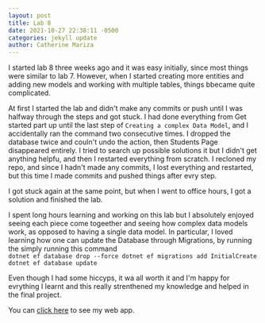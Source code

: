```yaml
---
layout: post
title: Lab 8 
date: 2021-10-27 22:38:11 -0500
categories: jekyll update
author: Catherine Mariza
---
```


I started lab 8 three weeks ago and it was easy initially, since most things were similar to lab 7. However, when I started creating more entities and adding new models and working with multiple tables, things bbecame quite complicated.

At first I started the lab and didn't make any commits or push until I was halfway through the steps and got stuck. I had done everything from Get started part up until the last step of `Creating a complex Data Model`, and I accidentally ran the command two consecutive times. I dropped the database twice and couln't undo the action, then Students Page disappeared entirely. I tried to search up possible solutions it but I didn't get anything helpfu, and then I restarted everything from scratch. I recloned my repo, and since I hadn't made any commits, I lost everything and restarted, but this time I made commits and pushed things after evry step.

I got stuck again at the same point, but when I went to office hours, I got a solution and finished the lab.

I spent long hours learning and working on this lab but I absolutely enjoyed seeing each piece come togeether and seeing how complex data models work, as opposed to having a single data model. In particular, I loved learning how one can update the Database through Migrations, by running the simply running this command  
`dotnet ef database drop --force
dotnet ef migrations add InitialCreate
dotnet ef database update`

Even though I had some hiccyps, it wa all worth it and I'm happy for evrything I learnt and this really strenthened my knowledge and helped in the final project.



You can [click here](https://github.com/cathymariza/csci340lab8) to see my web app.
